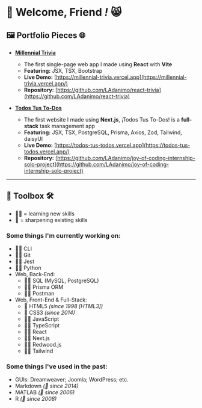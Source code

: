 # 👋 Welcome, Friend _**!**_ 😸

## 🖼️ Portfolio Pieces 🌐

- [**Millennial Trivia**](https://millennial-trivia.vercel.app/)
  - The first single-page web app I made using **React** with **Vite**
  - **Featuring:** JSX, TSX, Bootstrap
  - **Live Demo:** [https://millennial-trivia.vercel.app](https://millennial-trivia.vercel.app/)
  - **Repository:** [https://github.com/LAdanimo/react-trivia](https://github.com/LAdanimo/react-trivia)

- [**Todos Tus To-Dos**](https://todos-tus-todos.vercel.app/)
  - The first website I made using **Next.js**, ¡Todos Tus To-Dos! is a **full-stack** task management app
  - **Featuring:** JSX, TSX, PostgreSQL, Prisma, Axios, Zod, Tailwind, daisyUI
  - **Live Demo:** [https://todos-tus-todos.vercel.app](https://todos-tus-todos.vercel.app/)
  - **Repository:** [https://github.com/LAdanimo/joy-of-coding-internship-solo-project](https://github.com/LAdanimo/joy-of-coding-internship-solo-project)

---

## 🧰 Toolbox 🛠️

- 🧑‍🏫 = learning new skills
- 🧠 = sharpening existing skills

### Some things I'm currently working on:

- 🧑‍🏫 CLI 
- 🧑‍🏫 Git 
- 🧑‍🏫 Jest 
- 🧑‍🏫 Python 
- Web, Back-End: 
  - 🧑‍🏫 SQL (MySQL, PostgreSQL) 
  - 🧑‍🏫 Prisma ORM 
  - 🧑‍🏫 Postman 
- Web, Front-End & Full-Stack:
  - 🧠 HTML5 _(since 1998 [HTML3])_ 
  - 🧠 CSS3 _(since 2014)_ 
  - 🧑‍🏫 JavaScript 
  - 🧑‍🏫 TypeScript 
  - 🧑‍🏫 React 
  - 🧑‍🏫 Next.js 
  - 🧑‍🏫 Redwood.js 
  - 🧑‍🏫 Tailwind 

### Some things I've used in the past:

- GUIs: Dreamweaver; Joomla; WordPress; etc.
- Markdown _(🧠 since 2014)_
- MATLAB _(🧠 since 2006)_
- R _(🧠 since 2008)_
